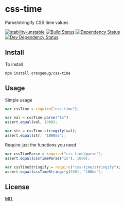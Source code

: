 # css-time
Parse/stringify CSS time values

[![stability-unstable](https://img.shields.io/badge/stability-unstable-yellow.svg)][stability]
[![Build Status](https://circleci.com/gh/orangemug/css-time.png?style=shield)][circleci]
[![Dependency Status](https://david-dm.org/orangemug/css-time.svg)][dm-prod]
[![Dev Dependency Status](https://david-dm.org/orangemug/css-time/dev-status.svg)][dm-dev]

[stability]:   https://github.com/orangemug/stability-badges#unstable
[circleci]:    https://circleci.com/gh/orangemug/css-time
[dm-prod]:     https://david-dm.org/orangemug/css-time
[dm-dev]:      https://david-dm.org/orangemug/css-time#info=devDependencies



## Install
To install

```
npm install orangemug/css-time
```



## Usage
Simple usage

```js
var cssTime = require("css-time");

var val = cssTime.parse("1s")
assert.equal(val, 1000);

var str = cssTime.stringify(val);
assert.equal(str, "1000ms");
```

Require just the functions you need

```js
var cssTimeParse = require("css-time/parse");
assert.equal(cssTimeParse("1s"), 1000);

var cssTimeStringify = require("css-time/stringify");
assert.equal(cssTimeStringify(100), "100ms");
```


## License
[MIT](LICENSE)
